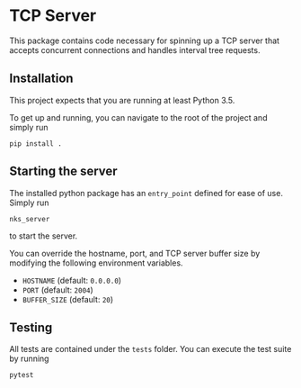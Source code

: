 # TCP Server

This package contains code necessary for spinning up a TCP server that accepts
concurrent connections and handles interval tree requests.

## Installation

This project expects that you are running at least Python 3.5.

To get up and running, you can navigate to the root of the project and simply
run

```
pip install .
```

## Starting the server

The installed python package has an `entry_point` defined for ease of use.
Simply run

```
nks_server
```

to start the server.

You can override the hostname, port, and TCP server buffer size by modifying the
following environment variables.
* `HOSTNAME` (default: `0.0.0.0`)
* `PORT` (default: `2004`)
* `BUFFER_SIZE` (default: `20`)

## Testing

All tests are contained under the `tests` folder.  You can execute the test
suite by running

```
pytest
```
